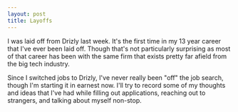 ```yaml
---
layout: post
title: Layoffs
---
```


I was laid off from Drizly last week. It's the first time in my 13 year career that I've ever been laid off. Though that's not particularly surprising as most of that career has been with the same firm that exists pretty far afield from the big tech industry.

Since I switched jobs to Drizly, I've never really been "off" the job search, though I'm starting it in earnest now. I'll try to record some of my thoughts and ideas that I've had while filling out applications, reaching out to strangers, and talking about myself non-stop.
